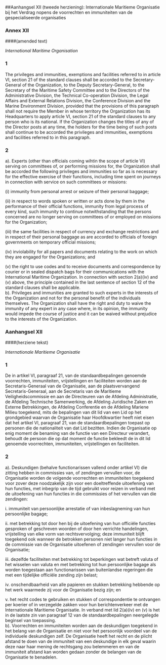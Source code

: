 <meta http-equiv='Content-Type' content='text/html; charset=utf-8' />

##Aanhangsel XII (tweede herziening): Internationale Maritieme Organisatie bij het Verdrag nopens de voorrechten en immuniteiten van de gespecialiseerde organisaties

### Annex  XII  

####(amended text)

*International Maritime Organisation*   

### 1  

The privileges and immunities, exemptions and facilities referred to in article VI, section 21 of the standard clauses shall be accorded to the Secretary-General of the Organization, to the Deputy Secretary-General, to the Secretary of the Maritime Safety Committee and to the Directors of the Administrative Division, the Technical Co-operation Division, the Legal Affairs and External Relations Division, the Conference Division and the Marine Environment Division, provided that the provisions of this paragraph shall not require the Member in whose territory the Organization has its Headquarters to apply article VI, section 21 of the standard clauses to any person who is its national. If the Organization changes the titles of any of the Director posts at any time, the holders for the time being of such posts shall continue to be accorded the privileges and immunities, exemptions and facilities referred to in this paragraph.  

### 2  

a).  Experts (other than officials coming wihtin the scope of article VI) serving on committees of, or performing missions for, the Organization shall be accorded the following privileges and immunities so far as is necessary for the effective exercise of their functions, including time spent on journeys in connection with service on such committees or missions: 

(i) immunity from personal arrest or seizure of their personal baggage;  

(ii) in respect to words spoken or written or acts done by them in the performance of their official functions, immunity from legal process of every kind, such immunity to continue notwithstanding that the persons concerned are no longer serving on committees of or employed on missions for the Organization;  

(iii) the same facilities in respect of currency and exchange restrictions and in respect of their personal baggage as are accorded to officials of foreign governments on temporary official missions;  

(iv) inviolability for all papers and documents relating to the work on which they are engaged for the Organizations; and  

(v) the right to use codes and to receive documents and correspondence by courier or in sealed dispatch bags for their communications with the International Maritime Organization.   In connection with section 2(a)(iv) and (v) above, the principle contained in the last sentence of section 12 of the standard clauses shall be applicable.   
b).  Privileges and immunities are granted to such experts in the interests of the Organization and not for the personal benefit of the individuals themselves. The Organization shall have the right and duty to waive the immunity of any expert in any case where, in its opinion, the immunity would impede the course of justice and it can be waived without prejudice to the interests of the Organization.   

### Aanhangsel  XII  

####(herziene tekst)

*Internationale Maritieme Organisatie*   

### 1  

De in artikel VI, paragraaf 21, van de standaardbepalingen genoemde voorrechten, immuniteiten, vrijstellingen en faciliteiten worden aan de Secretaris-Generaal van de Organisatie, aan de plaatsvervangend Secretaris-Generaal, aan de Secretaris van de Maritieme Veiligheidscommissie en aan de Directeuren van de Afdeling Administratie, de Afdeling Technische Samenwerking, de Afdeling Juridische Zaken en Externe Betrekkingen, de Afdeling Conferentie en de Afdeling Mariene Milieu toegekend, mits de bepalingen van dit lid van een Lid op het grondgebied waarvan de Organisatie haar Hoofdkwartier heeft niet eisen dat het artikel VI, paragraaf 21, van de standaardbepalingen toepast op personen die de nationaliteit van dat Lid bezitten. Indien de Organisatie op enig moment de benaming van de functie van een Directeur verandert, behoudt de persoon die op dat moment de functie bekleedt de in dit lid genoemde voorrechten, immuniteiten, vrijstellingen en faciliteiten.  

### 2  

a).  Deskundigen (behalve functionarissen vallend onder artikel VI) die zitting hebben in commissies van, of zendingen vervullen voor, de Organisatie worden de volgende voorrechten en immuniteiten toegekend voor zover deze noodzakelijk zijn voor een doeltreffende uitoefening van hun functies, met inbegrip van de tijd gebruikt voor reizen in verband met de uitoefening van hun functies in die commissies of het vervullen van die zendingen: 

i. immuniteit van persoonlijke arrestatie of van inbeslagneming van hun persoonlijke bagage;  

ii. met betrekking tot door hen bij de uitoefening van hun officiële functies gesproken of geschreven woorden of door hen verrichte handelingen, vrijstelling van elke vorm van rechtsvervolging; deze immuniteit blijft toegekend ook wanneer de betrokken personen niet langer hun functies in de commissie van de Organisatie uitoefenen of zendingen vervullen voor de Organisatie;  

iii. dezelfde faciliteiten met betrekking tot beperkingen wat betreft valuta of het wisselen van valuta en met betrekking tot hun persoonlijke bagage als worden toegestaan aan functionarissen van buitenlandse regeringen die met een tijdelijke officiële zending zijn belast;  

iv. onschendbaarheid van alle papieren en stukken betrekking hebbende op het werk waarmede zij voor de Organisatie bezig zijn; en  

v. het recht codes te gebruiken en stukken of correspondentie te ontvangen per koerier of in verzegelde zakken voor hun berichtenverkeer met de Internationale Maritieme Organisatie.   In verband met lid 2(a)(iv) en (v) is het in de laatste zin van paragraaf 12 van de standaardbepalingen neergelegde beginsel van toepassing.   
b).  Voorrechten en immuniteiten worden aan de deskundigen toegekend in het belang van de Organisatie en niet voor het persoonlijk voordeel van de individuele deskundigen zelf. De Organisatie heeft het recht en de plicht afstand te doen van de immuniteit van een deskundige in elk geval waarin deze naar haar mening de rechtsgang zou belemmeren en van de immuniteit afstand kan worden gedaan zonder de belangen van de Organisatie te benadelen.   

